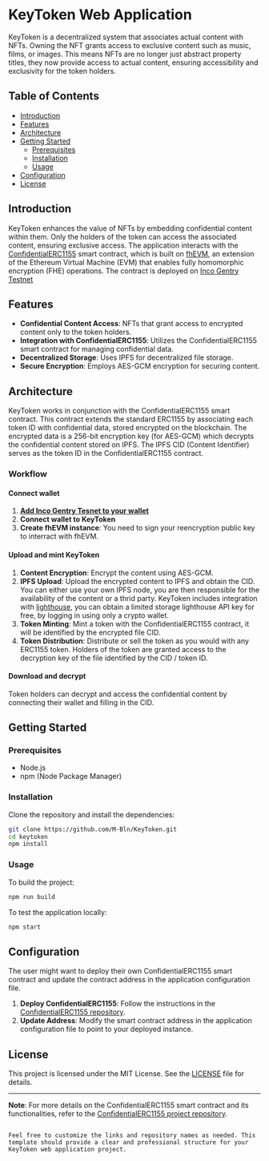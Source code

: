 # KeyToken Web Application

KeyToken is a decentralized system that associates actual content with NFTs. Owning the NFT grants access to exclusive content such as music, films, or images. This means NFTs are no longer just abstract property titles, they now provide access to actual content, ensuring accessibility and exclusivity for the token holders.

## Table of Contents

- [Introduction](#introduction)
- [Features](#features)
- [Architecture](#architecture)
- [Getting Started](#getting-started)
  - [Prerequisites](#prerequisites)
  - [Installation](#installation)
  - [Usage](#usage)
- [Configuration](#configuration)
- [License](#license)

## Introduction

KeyToken enhances the value of NFTs by embedding confidential content within them. Only the holders of the token can access the associated content, ensuring exclusive access. The application interacts with the <a href="https://github.com/M-Bln/fhEVM-DRM">ConfidentialERC1155</a> smart contract, which is built on <a href="https://www.zama.ai/fhevm">fhEVM</a>, an extension of the Ethereum Virtual Machine (EVM) that enables fully homomorphic encryption (FHE) operations. The contract is deployed on <a href="https://docs.inco.org/getting-started/connect-metamask">Inco Gentry Testnet</a>

## Features

- **Confidential Content Access**: NFTs that grant access to encrypted content only to the token holders.
- **Integration with ConfidentialERC1155**: Utilizes the ConfidentialERC1155 smart contract for managing confidential data.
- **Decentralized Storage**: Uses IPFS for decentralized file storage.
- **Secure Encryption**: Employs AES-GCM encryption for securing content.

## Architecture

KeyToken works in conjunction with the ConfidentialERC1155 smart contract. This contract extends the standard ERC1155 by associating each token ID with confidential data, stored encrypted on the blockchain. The encrypted data is a 256-bit encryption key (for AES-GCM) which decrypts the confidential content stored on IPFS. The IPFS CID (Content Identifier) serves as the token ID in the ConfidentialERC1155 contract.

### Workflow

#### Connect wallet

1. **<a href="https://docs.inco.org/getting-started/connect-metamask">Add Inco Gentry Tesnet to your wallet</a>**
2. **Connect wallet to KeyToken**
3. **Create fhEVM instance**: You need to sign your reencryption public key to interract with fhEVM.

#### Upload and mint KeyToken

1. **Content Encryption**: Encrypt the content using AES-GCM.
2. **IPFS Upload**: Upload the encrypted content to IPFS and obtain the CID. You can either use your own IPFS node, you are then responsible for the availability of the content or a thrid party. KeyToken includes integration with <a href="https://www.lighthouse.storage">lighthouse</a>, you can obtain a limited storage lighthouse API key for free, by logging in using only a crypto wallet.
3. **Token Minting**: Mint a token with the ConfidentialERC1155 contract, it will be identified by the encrypted file CID.
4. **Token Distribution**: Distribute or sell the token as you would with any ERC1155 token. Holders of the token are granted access to the decryption key of the file identified by the CID / token ID.

#### Download and decrypt

Token holders can decrypt and access the confidential content by connecting their wallet and filling in the CID.

## Getting Started

### Prerequisites

- Node.js
- npm (Node Package Manager)

### Installation

Clone the repository and install the dependencies:

```sh
git clone https://github.com/M-Bln/KeyToken.git
cd keytoken
npm install
```

### Usage

To build the project:

```sh
npm run build
```

To test the application locally:

```sh
npm start
```

## Configuration

The user might want to deploy their own ConfidentialERC1155 smart contract and update the contract address in the application configuration file.

1. **Deploy ConfidentialERC1155**: Follow the instructions in the [ConfidentialERC1155 repository](https://github.com/yourusername/ConfidentialERC1155).
2. **Update Address**: Modify the smart contract address in the application configuration file to point to your deployed instance.

## License

This project is licensed under the MIT License. See the [LICENSE](LICENSE) file for details.

---

**Note**: For more details on the ConfidentialERC1155 smart contract and its functionalities, refer to the [ConfidentialERC1155 project repository](https://github.com/yourusername/ConfidentialERC1155).

```

Feel free to customize the links and repository names as needed. This template should provide a clear and professional structure for your KeyToken web application project.
```
